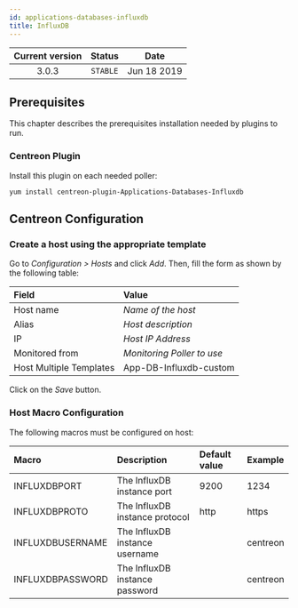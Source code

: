 ```yaml
---
id: applications-databases-influxdb
title: InfluxDB
---
```


| Current version | Status | Date |
| :-: | :-: | :-: |
| 3.0.3 | `STABLE` | Jun 18 2019 |

## Prerequisites

This chapter describes the prerequisites installation needed by plugins to run.

### Centreon Plugin

Install this plugin on each needed poller:

``` shell
yum install centreon-plugin-Applications-Databases-Influxdb
```

## Centreon Configuration

### Create a host using the appropriate template

Go to *Configuration \> Hosts* and click *Add*. Then, fill the form as shown by the following table:

| Field                   | Value                      |
| :---------------------- | :------------------------- |
| Host name               | *Name of the host*         |
| Alias                   | *Host description*         |
| IP                      | *Host IP Address*          |
| Monitored from          | *Monitoring Poller to use* |
| Host Multiple Templates | App-DB-Influxdb-custom     |

Click on the *Save* button.

### Host Macro Configuration

The following macros must be configured on host:

| Macro            | Description                    | Default value | Example  |
| :--------------- | :----------------------------- | :------------ | :------- |
| INFLUXDBPORT     | The InfluxDB instance port     | 9200          | 1234     |
| INFLUXDBPROTO    | The InfluxDB instance protocol | http          | https    |
| INFLUXDBUSERNAME | The InfluxDB instance username |               | centreon |
| INFLUXDBPASSWORD | The InfluxDB instance password |               | centreon |


